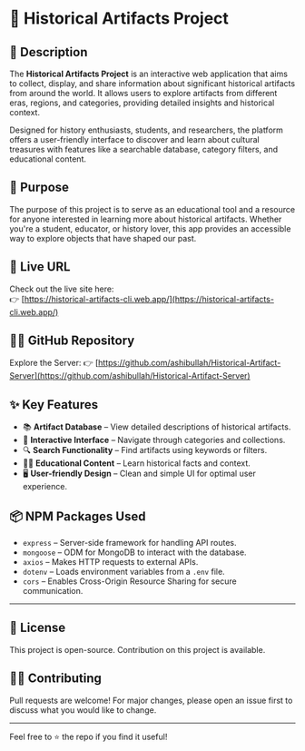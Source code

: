 # 🏺 Historical Artifacts Project

## 📖 Description
The **Historical Artifacts Project** is an interactive web application that aims to collect, display, and share information about significant historical artifacts from around the world. It allows users to explore artifacts from different eras, regions, and categories, providing detailed insights and historical context.

Designed for history enthusiasts, students, and researchers, the platform offers a user-friendly interface to discover and learn about cultural treasures with features like a searchable database, category filters, and educational content.

## 🎯 Purpose
The purpose of this project is to serve as an educational tool and a resource for anyone interested in learning more about historical artifacts. Whether you're a student, educator, or history lover, this app provides an accessible way to explore objects that have shaped our past.

## 🔗 Live URL
Check out the live site here:  
👉 [https://historical-artifacts-cli.web.app/](https://historical-artifacts-cli.web.app/)

## 🧑‍💻 GitHub Repository
Explore the Server:
👉 [https://github.com/ashibullah/Historical-Artifact-Server](https://github.com/ashibullah/Historical-Artifact-Server)

## ✨ Key Features
- 📚 **Artifact Database** – View detailed descriptions of historical artifacts.
- 🧭 **Interactive Interface** – Navigate through categories and collections.
- 🔍 **Search Functionality** – Find artifacts using keywords or filters.
- 🧑‍🎓 **Educational Content** – Learn historical facts and context.
- 🖥️ **User-friendly Design** – Clean and simple UI for optimal user experience.

## 📦 NPM Packages Used
- `express` – Server-side framework for handling API routes.
- `mongoose` – ODM for MongoDB to interact with the database.
- `axios` – Makes HTTP requests to external APIs.
- `dotenv` – Loads environment variables from a `.env` file.
- `cors` – Enables Cross-Origin Resource Sharing for secure communication.

---

## 📄 License
This project is open-source. Contribution on this project is available.

## 🙋‍♂️ Contributing
Pull requests are welcome! For major changes, please open an issue first to discuss what you would like to change.

---

Feel free to ⭐️ the repo if you find it useful!

